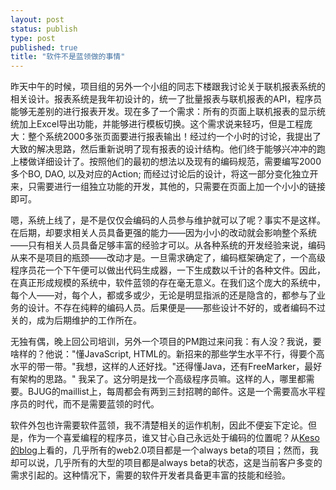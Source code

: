 ```yaml
--- 
layout: post
status: publish
type: post
published: true
title: "软件不是蓝领做的事情"
---
```

昨天中午的时候，项目组的另外一个小组的同志下楼跟我讨论关于联机报表系统的相关设计。报表系统是我年初设计的，统一了批量报表与联机报表的API，程序员能够无差别的进行报表开发。现在多了一个需求：所有的页面上联机报表的显示统统加上Excel导出功能，并能够进行模板切换。这个需求说来轻巧，但是工程庞大：整个系统2000多张页面要进行报表输出！经过约一个小时的讨论，我提出了大致的解决思路，然后重新说明了现有报表的设计结构。他们终于能够兴冲冲的跑上楼做详细设计了。按照他们的最初的想法以及现有的编码规范，需要编写2000多个BO, DAO, 以及对应的Action; 而经过讨论后的设计，将这一部分变化独立开来，只需要进行一组独立功能的开发，其他的，只需要在页面上加一个小小的链接即可。

嗯，系统上线了，是不是仅仅会编码的人员参与维护就可以了呢？事实不是这样。在后期，却要求相关人员具备更强的能力——因为小小的改动就会影响整个系统——只有相关人员具备足够丰富的经验才可以。从各种系统的开发经验来说，编码从来不是项目的瓶颈——改动才是。一旦需求确定了，编码框架确定了，一个高级程序员花一个下午便可以做出代码生成器，一下生成数以千计的各种文件。因此，在真正形成规模的系统中，软件蓝领的存在毫无意义。在我们这个庞大的系统中，每个人——对，每个人，都或多或少，无论是明显指派的还是隐含的，都参与了业务的设计。不存在纯粹的编码人员。后果便是——那些设计不好的，或者编码不过关的，成为后期维护的工作所在。

无独有偶，晚上回公司培训，另外一个项目的PM跑过来问我：有人没？我说，要啥样的？他说："懂JavaScript, HTML的。新招来的那些学生水平不行，得要个高水平的带一带。"我想，这样的人还好找。"还得懂Java，还有FreeMarker，最好有架构的思路。" 我呆了。这分明是找一个高级程序员嘛。这样的人，哪里都需要。BJUG的maillist上，每周都会有两到三封招聘的邮件。这是一个需要高水平程序员的时代，而不是需要蓝领的时代。

软件外包也许需要软件蓝领，我不清楚相关的运作机制，因此不便妄下定论。但是，作为一个喜爱编程的程序员，谁又甘心自己永远处于编码的位置呢？从<a href="http://blog.donews.com/keso/archive/2005/08/14/508217.aspx">Keso的blog</a>上看的，几乎所有的web2.0项目都是一个always beta的项目；然而，我却可以说，几乎所有的大型的项目都是always beta的状态，这是当前客户多变的需求引起的。这种情况下，需要的软件开发者具备更丰富的技能和经验。
